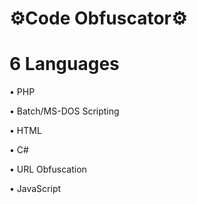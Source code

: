 # ⚙️Code Obfuscator⚙️

# 6 Languages
<p>• PHP</p>
<p>• Batch/MS-DOS Scripting</p>
<p>• HTML</p>
<p>• C#</p>
<p>• URL Obfuscation</p>
<p>• JavaScript</p>
